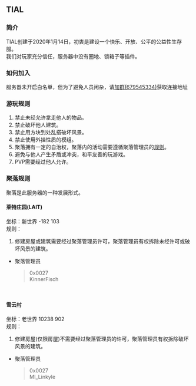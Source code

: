 ## TIAL

### 简介
TIAL创建于2020年1月14日，初衷是建设一个快乐、开放、公平的公益性生存服。  
我们对玩家充分信任，服务器中没有圈地、锁箱子等插件。

### 如何加入
服务器未开启白名单，但为了避免人员闲杂，请[加群(679545334)](https://jq.qq.com/?_wv=1027&k=t35mfAFG)获取连接地址

### 游玩规则
1. 禁止未经允许拿走他人的物品。
2. 禁止破坏他人建筑。
3. 禁止用方块到处乱搭破坏风景。
4. 禁止使用外挂性质的模组。
5. 聚落拥有一定的自治权，聚落内的活动需要遵循聚落管理员的[规则](index.md#聚落规则)。
6. 避免与他人产生矛盾或冲突，和平友善的玩游戏。
7. PVP需要经过他人允许。

### 聚落规则
聚落是此服务器的一种发展形式。

#### 莱特庄园(LAIT)
坐标：新世界 -182 103  
规则：
1. 修建房屋或建筑需要经过聚落管理员许可，聚落管理员有权拆除未经许可或破坏风景的建筑。
* 聚落管理员
  > 0x0027  
  > KinnerFisch

<br/>

#### 雪云村
坐标：老世界 10238 902  
规则：
1. 修建房屋(仅限房屋)不需要经过聚落管理员的许可，聚落管理员有权拆除破坏风景的建筑。
* 聚落管理员
  > 0x0027  
  > MI_Linkyle



